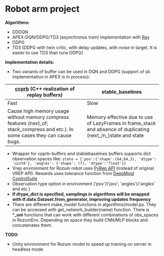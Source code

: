 # Robot arm project
**Algorithms:**
* DDDQN 
* APEX-DQN/DDPG/TD3 (asynchronus train) implementation with [Ray](https://docs.ray.io/en/latest/)
* DDPG
* TD3 (DDPG with twin critic, with delay updates, with noise in target. It is easier to use TD3 than tune DDPG)

**Implementation details:**
* Two variants of buffer can be used in DQN and DDPG (support of sb implementation
 in APEX is in process):
 
| [ccprb](https://ymd_h.gitlab.io/cpprb/) (C++ realization of replay buffers) | stable_baselines |
|------------|-----------------|
| Fast | Slow|
|Cause high memory usage without memory compress features (next_of; stack_compress and etc.). In some cases they can cause bugs.|Memory effective due to use of LazyFrames in frame_stack and absence of duplicating (next_/n_)state and state|

* Wrapper for cpprb-buffers and stablebaselines buffers
 supports dict observation spaces like:
 ```state = {'pov':{'shape':(64,64,3), 'dtype': 'uint8'}, 'angles': {'shape': (7), 'dtype':'float'}} ```
* Vrep environment for Rozum robot uses [PyRep API](https://github.com/stepjam/PyRep)
 (instead of original VREP API). Rewards uses tolerance function from [DeepMind ControlSuite](https://github.com/deepmind/dm_control)
* Observation type option in environment ('pov'/('pov', 'angles')/'angles' and etc.)
* **If dtype_dict is specified, samplings in algorithms will be wrapped with tf.data.Dataset.from_generator, improving updates frequency**
* There are different make_model functions in algorithms/model.py. 
They can be accessed with get_network_builder(name) function. There is ***_uni** functions that can work with different combinations 
 of obs_spaces in RozumEnv. Depending on space they build CNN/MLP blocks and concatenates them.

**TODO**:
* Unity environment for Rozum model
 to speed up training on server in headless mode